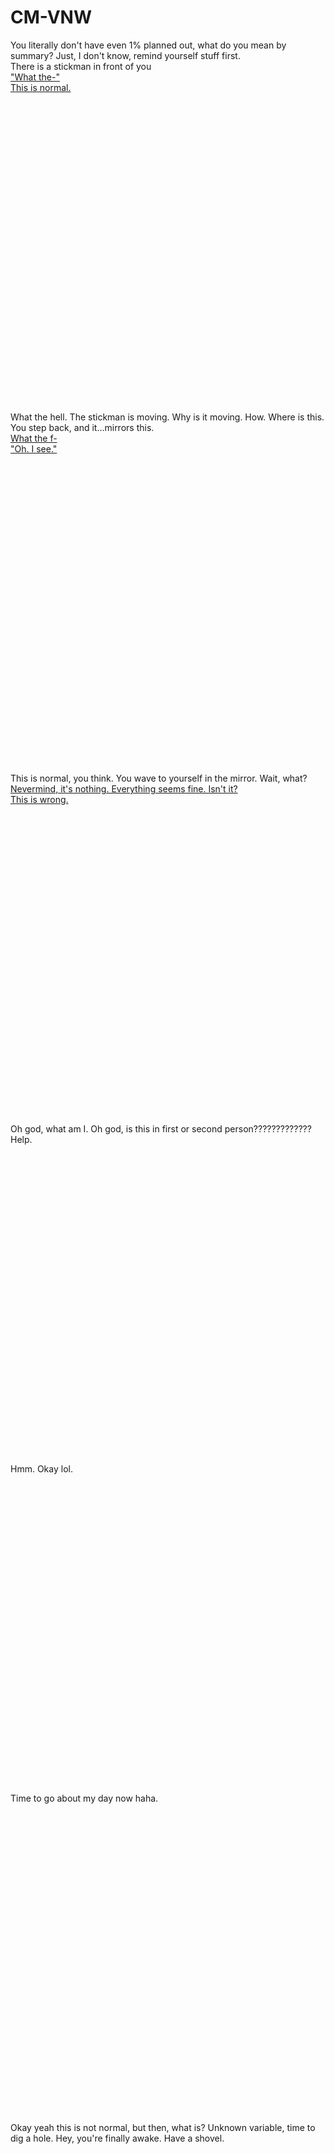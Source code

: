 <!--
<!DOCTYPE html>
-->
# CM-VNW


<html>
    <head>
	 <div id="c1summary">
	   <p1>You literally don't have even 1% planned out, what do you mean by summary? Just, I don't know, remind yourself stuff first.</p1>
	 </div>
	 </head>
	 <body>
	 <div id="c1p1">
	 <p2>There is a stickman in front of you</p2>
  <br>
	 <a href="#surprise">"What the-"</a>
  <br>
	 <a href="#normal">This is normal.</a>
	 </div>
  <br><br><br><br><br><br><br><br><br><br><br><br><br><br><br><br><br><br><br><br><br><br><br><br><br><br><br><br><br><br>
	 <div id="surprise">
	 <p2>What the hell. The stickman is moving. Why is it moving. How. Where is this. You step back, and it...mirrors this.</p2>
	 <br>
	 <a href="#shock2">What the f-</a>
	 <br>
	 <a href="#calm">"Oh. I see."</a>
	 </div>
  <br><br><br><br><br><br><br><br><br><br><br><br><br><br><br><br><br><br><br><br><br><br><br><br><br><br><br><br><br><br>
	 <div id="normal">
	 <p2>This is normal, you think. You wave to yourself in the mirror. Wait, what?</p2>
	 <br>
	 <a href="#ignore">Nevermind, it's nothing. Everything seems fine. Isn't it?</a>
	 <br>
	 <a href="#acknowledge">This is wrong.</a>
	 </div>
	 <br><br><br><br><br><br><br><br><br><br><br><br><br><br><br><br><br><br><br><br><br><br><br><br><br><br><br><br><br><br>
	 <div id="shock2">
	 <p3>Oh god, what am I. Oh god, is this in first or second person????????????? Help.</p3>
	 <br>
	 <!--
	 <a href="#"></a>
	 <br>
	 <a href="#"></a>
	 -->
	 </div>
	 <br><br><br><br><br><br><br><br><br><br><br><br><br><br><br><br><br><br><br><br><br><br><br><br><br><br><br><br><br><br>
	 <div id="calm">
	 <p3>Hmm. Okay lol.</p3>
	 <br>
	 <!--
	 <a href="#"></a>
	 <br>
	 <a href="#"></a>
	 -->
	 </div>
	 <br><br><br><br><br><br><br><br><br><br><br><br><br><br><br><br><br><br><br><br><br><br><br><br><br><br><br><br><br><br>
	 <div id="ignore">
	 <p3>Time to go about my day now haha.</p3>
	 <br>
	 <!--
	 <a href="#"></a>
	 <br>
	 <a href="#"></a>
	 -->
	 </div>
	 <br><br><br><br><br><br><br><br><br><br><br><br><br><br><br><br><br><br><br><br><br><br><br><br><br><br><br><br><br><br>
	 <div id="acknowledge">
	 <p3>Okay yeah this is not normal, but then, what is? Unknown variable, time to dig a hole. Hey, you're finally awake. Have a shovel.</p3>
	 <br>
	 <!--
	 <a href="#"></a>
	 <br>
	 <a href="#"></a>
	 -->
	 </div>
	 </body>
</html>
